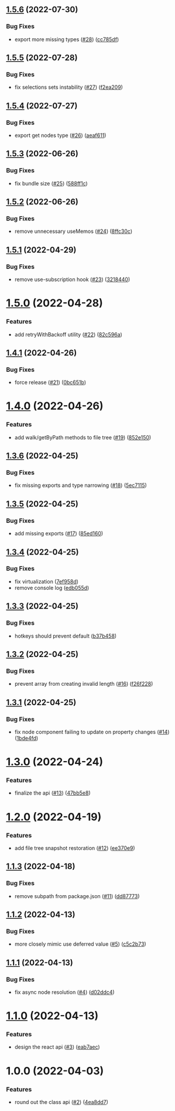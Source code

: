 ## [1.5.6](https://github.com/jaredLunde/exploration/compare/v1.5.5...v1.5.6) (2022-07-30)


### Bug Fixes

* export more missing types ([#28](https://github.com/jaredLunde/exploration/issues/28)) ([cc785df](https://github.com/jaredLunde/exploration/commit/cc785df15af26c6d08c42da8c317c3cf104ef711))

## [1.5.5](https://github.com/jaredLunde/exploration/compare/v1.5.4...v1.5.5) (2022-07-28)


### Bug Fixes

* fix selections sets instability ([#27](https://github.com/jaredLunde/exploration/issues/27)) ([f2ea209](https://github.com/jaredLunde/exploration/commit/f2ea209de0121fa0ef181556da4f64dd3f0d5e3b))

## [1.5.4](https://github.com/jaredLunde/exploration/compare/v1.5.3...v1.5.4) (2022-07-27)

### Bug Fixes

- export get nodes type ([#26](https://github.com/jaredLunde/exploration/issues/26)) ([aeaf611](https://github.com/jaredLunde/exploration/commit/aeaf611e1e9bacc196ec23aa5da306bc3abf790b))

## [1.5.3](https://github.com/jaredLunde/exploration/compare/v1.5.2...v1.5.3) (2022-06-26)

### Bug Fixes

- fix bundle size ([#25](https://github.com/jaredLunde/exploration/issues/25)) ([588ff1c](https://github.com/jaredLunde/exploration/commit/588ff1cf0202d3d817a926537455068cc1aa057d))

## [1.5.2](https://github.com/jaredLunde/exploration/compare/v1.5.1...v1.5.2) (2022-06-26)

### Bug Fixes

- remove unnecessary useMemos ([#24](https://github.com/jaredLunde/exploration/issues/24)) ([8ffc30c](https://github.com/jaredLunde/exploration/commit/8ffc30c967f6dbf3eb60683d9e7718fe6bfae644))

## [1.5.1](https://github.com/jaredLunde/exploration/compare/v1.5.0...v1.5.1) (2022-04-29)

### Bug Fixes

- remove use-subscription hook ([#23](https://github.com/jaredLunde/exploration/issues/23)) ([3218440](https://github.com/jaredLunde/exploration/commit/3218440c3753076573c85a6eccf0baf858f4b9f7))

# [1.5.0](https://github.com/jaredLunde/exploration/compare/v1.4.1...v1.5.0) (2022-04-28)

### Features

- add retryWithBackoff utility ([#22](https://github.com/jaredLunde/exploration/issues/22)) ([82c596a](https://github.com/jaredLunde/exploration/commit/82c596a83678f708bdab86b89dff2ab84194661c))

## [1.4.1](https://github.com/jaredLunde/exploration/compare/v1.4.0...v1.4.1) (2022-04-26)

### Bug Fixes

- force release ([#21](https://github.com/jaredLunde/exploration/issues/21)) ([0bc651b](https://github.com/jaredLunde/exploration/commit/0bc651b290fd6f9008ec29b61ef6a544d6cd016b))

# [1.4.0](https://github.com/jaredLunde/exploration/compare/v1.3.6...v1.4.0) (2022-04-26)

### Features

- add walk/getByPath methods to file tree ([#19](https://github.com/jaredLunde/exploration/issues/19)) ([852e150](https://github.com/jaredLunde/exploration/commit/852e1501e658ac22c80b36a4454d3e68e60316ac))

## [1.3.6](https://github.com/jaredLunde/exploration/compare/v1.3.5...v1.3.6) (2022-04-25)

### Bug Fixes

- fix missing exports and type narrowing ([#18](https://github.com/jaredLunde/exploration/issues/18)) ([5ec7115](https://github.com/jaredLunde/exploration/commit/5ec711523b87d453324df7ed541ac71efc4e9261))

## [1.3.5](https://github.com/jaredLunde/exploration/compare/v1.3.4...v1.3.5) (2022-04-25)

### Bug Fixes

- add missing exports ([#17](https://github.com/jaredLunde/exploration/issues/17)) ([85ed160](https://github.com/jaredLunde/exploration/commit/85ed160aa805f502e06aa2c0655c70e4ae3a3023))

## [1.3.4](https://github.com/jaredLunde/exploration/compare/v1.3.3...v1.3.4) (2022-04-25)

### Bug Fixes

- fix virtualization ([7ef958d](https://github.com/jaredLunde/exploration/commit/7ef958d3df7b432383a8e906abc8c85190084421))
- remove console log ([edb055d](https://github.com/jaredLunde/exploration/commit/edb055d3eb14994965e8f93b6adad186ded364d9))

## [1.3.3](https://github.com/jaredLunde/exploration/compare/v1.3.2...v1.3.3) (2022-04-25)

### Bug Fixes

- hotkeys should prevent default ([b37b458](https://github.com/jaredLunde/exploration/commit/b37b458cf945deb564b9f1d970245874c1975793))

## [1.3.2](https://github.com/jaredLunde/exploration/compare/v1.3.1...v1.3.2) (2022-04-25)

### Bug Fixes

- prevent array from creating invalid length ([#16](https://github.com/jaredLunde/exploration/issues/16)) ([f26f228](https://github.com/jaredLunde/exploration/commit/f26f22828aed60a5e7e386dd2270b9b227766605))

## [1.3.1](https://github.com/jaredLunde/exploration/compare/v1.3.0...v1.3.1) (2022-04-25)

### Bug Fixes

- fix node component failing to update on property changes ([#14](https://github.com/jaredLunde/exploration/issues/14)) ([1bde4fd](https://github.com/jaredLunde/exploration/commit/1bde4fd0fc99bb8b8287dab6b6ac84e82da58612))

# [1.3.0](https://github.com/jaredLunde/exploration/compare/v1.2.0...v1.3.0) (2022-04-24)

### Features

- finalize the api ([#13](https://github.com/jaredLunde/exploration/issues/13)) ([47bb5e8](https://github.com/jaredLunde/exploration/commit/47bb5e8b6d51f8559493de136f6c42845d158bd7))

# [1.2.0](https://github.com/jaredLunde/exploration/compare/v1.1.3...v1.2.0) (2022-04-19)

### Features

- add file tree snapshot restoration ([#12](https://github.com/jaredLunde/exploration/issues/12)) ([ee370e9](https://github.com/jaredLunde/exploration/commit/ee370e900fe13ab4813831b8a53d87e60deba099))

## [1.1.3](https://github.com/jaredLunde/exploration/compare/v1.1.2...v1.1.3) (2022-04-18)

### Bug Fixes

- remove subpath from package.json ([#11](https://github.com/jaredLunde/exploration/issues/11)) ([dd87773](https://github.com/jaredLunde/exploration/commit/dd87773b3c0f7c85cb732f8a91bbbd7fc96d0366))

## [1.1.2](https://github.com/jaredLunde/exploration/compare/v1.1.1...v1.1.2) (2022-04-13)

### Bug Fixes

- more closely mimic use deferred value ([#5](https://github.com/jaredLunde/exploration/issues/5)) ([c5c2b73](https://github.com/jaredLunde/exploration/commit/c5c2b73e8ab21abdafa1a6468c59ca4fc69c57dc))

## [1.1.1](https://github.com/jaredLunde/exploration/compare/v1.1.0...v1.1.1) (2022-04-13)

### Bug Fixes

- fix async node resolution ([#4](https://github.com/jaredLunde/exploration/issues/4)) ([d02ddc4](https://github.com/jaredLunde/exploration/commit/d02ddc4d7c3b227036288d26167f1797c3a5865b))

# [1.1.0](https://github.com/jaredLunde/exploration/compare/v1.0.0...v1.1.0) (2022-04-13)

### Features

- design the react api ([#3](https://github.com/jaredLunde/exploration/issues/3)) ([eab7aec](https://github.com/jaredLunde/exploration/commit/eab7aec69ab0c32a8d46071e5de89253721543f1))

# 1.0.0 (2022-04-03)

### Features

- round out the class api ([#2](https://github.com/jaredLunde/exploration/issues/2)) ([4ea8dd7](https://github.com/jaredLunde/exploration/commit/4ea8dd7548c609b3da199c929d724e5e51623e7c))
